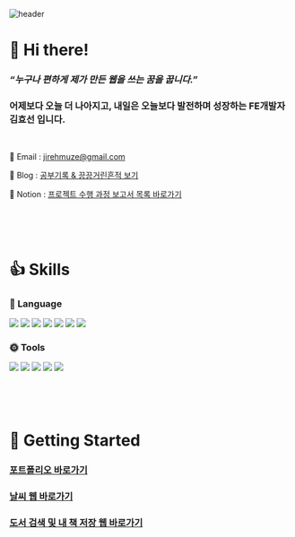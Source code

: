 ![header](https://capsule-render.vercel.app/api?type=waving&color=0AA1DD&height=250&section=header&text=Welcome!&fontSize=50&fontColor=fff&fontAlignY=40)

# 👋 Hi there!

### _“누구나 편하게 제가 만든 웹을 쓰는 꿈을 꿉니다.”_

### 어제보다 오늘 더 나아지고, 내일은 오늘보다 발전하며 성장하는 FE개발자 김효선 입니다.

<br>

📗 Email : jirehmuze@gmail.com <br>

📙 Blog : [공부기록 & 끙끙거린흔적 보기](https://jireh-muze.tistory.com/)<br>

📘 Notion : [프로젝트 수행 과정 보고서 목록 바로가기](https://organized-panama-944.notion.site/c7b89ac10b63471aac8af7af201b73c0)

<br>

<br>

<br>

# 👍 Skills

### 🌝 Language

<img  src="https://img.shields.io/badge/HTML5-E34F26?style=flat-square&logo=HTML5&logoColor=white"/> <img  src="https://img.shields.io/badge/CSS3-1572B6?style=flat-square&logo=CSS3&logoColor=white"/> <img  src="https://img.shields.io/badge/Sass-CC6699?style=flat-square&logo=Sass&logoColor=white"/> <img  src="https://img.shields.io/badge/JavaScript-F7DF1E?style=flat-square&logo=JavaScript&logoColor=black"/> <img src="https://img.shields.io/badge/Typescript-3178C6?style=flat-square&logo=Typescript&logoColor=white"/> <img  src="https://img.shields.io/badge/React-61DAFB?style=flat-square&logo=React&logoColor=black"/> <img src="https://img.shields.io/badge/Next.js-000000?style=flat-square&logo=Next.js&logoColor=white"/>

### 🌞 Tools

<img  src="https://img.shields.io/badge/Adobe Photoshop-31A8FF?style=flat-square&logo=Adobe Photoshop&logoColor=white"/> <img  src="https://img.shields.io/badge/Adobe Illustrator-FF9A00?style=flat-square&logo=Adobe Illustrator&logoColor=white"/> <img  src="https://img.shields.io/badge/Figma-F24E1E?style=flat-square&logo=Figma&logoColor=white"/> <img  src="https://img.shields.io/badge/Git-F05032?style=flat-square&logo=Git&logoColor=white"/> <img  src="https://img.shields.io/badge/GitHub-181717?style=flat-square&logo=GitHub&logoColor=white"/>

<br>

<br>

<br>

<!-- # ✨ Features



- 🔥

- 💤

- 🚀

- 🧹

- 📦 -->

# 🚀 Getting Started

### [포트폴리오 바로가기](https://kim-hyosun.github.io/Portfolio/)

### [날씨 웹 바로가기](https://kim-hyosun.github.io/weather/)

### <a href="https://kim-hyosun.github.io/bookDiary/#/book" target="_blank">도서 검색 및 내 책 저장 웹 바로가기</a>
